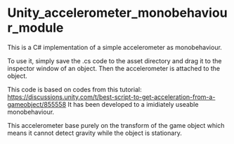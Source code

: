 # Unity_accelerometer_monobehaviour_module
This is a C# implementation of a simple accelerometer as monobehaviour.

To use it, simply save the .cs code to the asset directory and drag it to the inspector window of an object. Then the accelerometer is attached to the object.

This code is based on codes from this tutorial: https://discussions.unity.com/t/best-script-to-get-acceleration-from-a-gameobject/855558 It has been developed to a imidiately useable monobehaviour.

This accelerometer base purely on the transform of the game object which means it cannot detect gravity while the object is stationary.
